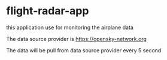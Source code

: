 # flight-radar-app
this application use for monitoring the airplane data

The data source provider is https://opensky-network.org

The data will be pull from data source provider every 5 second
